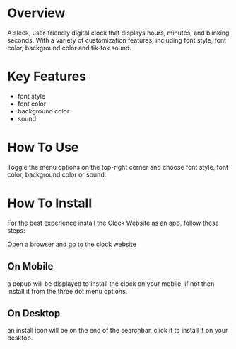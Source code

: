 # Overview

A sleek, user-friendly digital clock that displays hours, minutes, and blinking seconds. With a variety of customization features, including font style, font color, background color and tik-tok sound.



# Key Features

+ font style
+ font color
+ background color
+ sound

# How To Use

Toggle the menu options on the top-right corner and choose font style, font color, background color or sound.

# How To Install

For the best experience install the Clock Website as an app, follow these steps:

Open a browser and go to the clock website

## On Mobile
a popup will be displayed to install the clock on your mobile,
if not then install it from the three dot menu options.

## On Desktop
an install icon will be on the end of the searchbar, click it to install it on your desktop.

